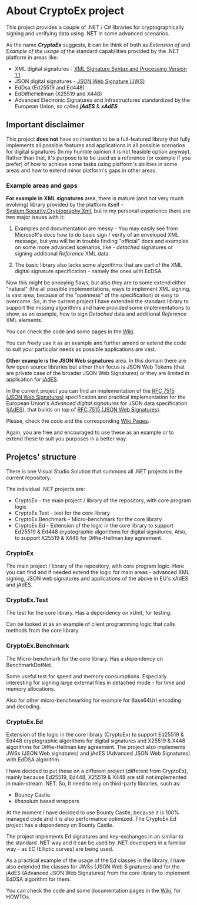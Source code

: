 # About CryptoEx project

This project provides a couple of .NET / C# libraries for cryptographically signing and
verifying data using .NET in some advanced scenarios.

As the name ***CryptoEx*** suggests, it can be think of both as *Extension of* and
*Example of the usage of* the standard capabilities provided by the .NET platform in areas like:

- XML digital signatures - [XML Signature Syntax and Processing Version 1.1](https://www.w3.org/TR/xmldsig-core/)
- JSON digital signatures - [JSON Web Signature (JWS)](https://www.rfc-editor.org/rfc/rfc7515)
- EdDsa (Ed25519 and Ed448)
- EdDiffieHellman (X25519 and X448)
- Advanced Electronic Signatures and Infrastructures standardized by the European Union,
  so called ***jAdES*** & ***xAdES*** 

## Important disclaimer

This project **does not** have an intention to be a full-featured library that fully implements
all possible features and applications in all possible scenarios for digital signatures
(In my humble opinion it is not feasible option anyway). Rather than that, it's purpose is to be
used as a reference (or example if you prefer) of how to achieve some tasks using platform's
abilities in some areas and how to extend minor platform's gaps in other areas.

### Example areas and gaps 

**For example in XML signatures** area, there is mature (and not very much evolving) library
provided by the platform itself - [System.Security.Cryptography.Xml](https://www.nuget.org/packages/System.Security.Cryptography.Xml/),
but in my personal experience there are two major issues with it:

1. Examples and documentation are messy - You may easily see from Microsoft's docs how to do
   basic sign / verify of an enveloped XML message, but you will be in trouble finding "official"
   docs and examples on some more advanced scenarios, like - *detached* signatures or signing 
   additional *Reference* XML data.

2. The basic library also lacks some algorithms that are part of the XML digital signature
   specification - namely the ones with EcDSA.

Now this might be annoying flaws, but also they are to some extend either "natural" (the all possible
implementations, ways to implement XML signing, is vast area, because of the "openness" of the 
specification) or easy to overcome. So, in the current project I have extended the standard
library to support the missing algorithms and have provided some implementations to show, 
as an example, how to sign *Detached* data and additional *Reference* XML elements.

You can check the code and some pages in the [Wiki](https://github.com/agyonov/CryptoEx/wiki).

You can freely use it as an example and further amend or extend the code to suit your particular
needs as possible applications are vast.

**Other example is the JSON Web signatures** area. In this domain there are few open source
libraries but either their focus is JSON Web Tokens (that are private case of the broader JSON
Web Signatures) or they are limited in application for [jAdES](https://www.etsi.org/deliver/etsi_ts/119100_119199/11918201/01.01.01_60/ts_11918201v010101p.pdf).

In the current project you can find an implementation of the [RFC 7515 (JSON Web Signatures)](https://www.rfc-editor.org/rfc/rfc7515.html)
specification and practical implementation for the European Union's *Advanced digital signatures* for JSON data specification
([jAdES](https://www.etsi.org/deliver/etsi_ts/119100_119199/11918201/01.01.01_60/ts_11918201v010101p.pdf)), 
that builds on top of [RFC 7515 (JSON Web Signatures)](https://www.rfc-editor.org/rfc/rfc7515.html).

Please, check the code and the corresponding [Wiki Pages](https://github.com/agyonov/CryptoEx/wiki).

Again, you are free and encouraged to use these as an example or to extend these to suit you
purposes in a better way.

## Projetcs' structure

There is one Visual Studio Solution that summons all .NET projects in the current repository.

The individual .NET projects are:

- CryptoEx - the main project / library of the repository, with core program logic
- CryptoEx.Test - test for the core library
- CryptoEx.Benchmark - Micro-benchmark for the core library
- CryptoEx.Ed - Extension of the logic in the core library to support Ed25519 & Ed448
  cryptographic algorithms for digital signatures. Also, to support X25519 & X448 for Diffie-Hellman key agreement.

### CryptoEx

The main project / library of the repository, with core program logic. Here you can find
and if needed extend the logic for main areas - advanced XML signing, JSON web signatures
and applications of the above in EU's xAdES and jAdES.

### CryptoEx.Test

The test for the core library. Has a dependency on xUnit, for testing.

Can be looked at as an example of client programming logic that calls methods from the core library.

### CryptoEx.Benchmark

The Micro-benchmark for the core library. Has a dependency on BenchmarkDotNet.

Some useful test for speed and memory consumptions. Especially interesting for signing large
external files in detached mode - for time and memory allocations.

Also for other micro-benchmarking for example for Base64Url encoding and decoding.

### CryptoEx.Ed

Extension of the logic in the core library (CryptoEx) to support Ed25519 & Ed448
cryptographic algorithms for digital signatures and X25519 & X448 algorithms
for Diffie-Hellman key agreement. The project also implements JWSs (JSON Web signatures)
and jAdES (Advanced JSON Web Signatures) with EdDSA algorithm.


I have decided to put these on a different project (different from CryptoEx),
mainly because Ed25519, Ed448, X25519 & X448 are still not implemented in
main-stream .NET. So, It need to rely on third-party libraries, such as:

- Bouncy Castle
- *libsodium* based wrappers

At the moment I have decided to use Bounty Castle, because it is 100% managed code
and it is also performance optimized. The CryptoEx.Ed project has a dependency
on Bounty Castle.

The project implements Ed signatures and key-exchanges in an similar to the
standard .NET way and it can be used by .NET developers in a familiar way -
as EC (Elliptic curves) are being used.

As a practical example of the usage of the Ed classes in the library,
I have also extended the classes for JWSs (JSON Web Signatures) and for the
jAdES (Advanced JSON Web Signatures) from the core library to implement EdDSA
algorithm for them.

You can check the code and some documentation pages in the
[Wiki](https://github.com/agyonov/CryptoEx/wiki), for HOWTOs.